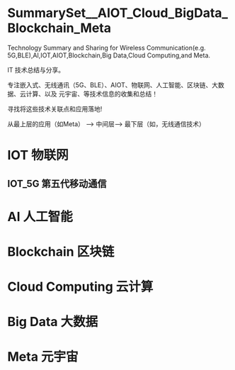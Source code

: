 # SummarySet__AIOT_Cloud_BigData_Blockchain_Meta


Technology Summary and Sharing for Wireless Communication(e.g. 5G,BLE),AI,IOT,AIOT,Blockchain,Big Data,Cloud Computing,and Meta. 

IT 技术总结与分享。

专注嵌入式、无线通讯（5G、BLE）、AIOT、物联网、人工智能、区块链、大数据、云计算、以及 元宇宙、等技术信息的收集和总结！

寻找将这些技术关联点和应用落地! 

从最上层的应用（如Meta） --> 中间层--> 最下层（如，无线通信技术）

# IOT 物联网



## IOT_5G 第五代移动通信





# AI 人工智能



# Blockchain 区块链



# Cloud Computing 云计算



# Big Data 大数据



# Meta 元宇宙





